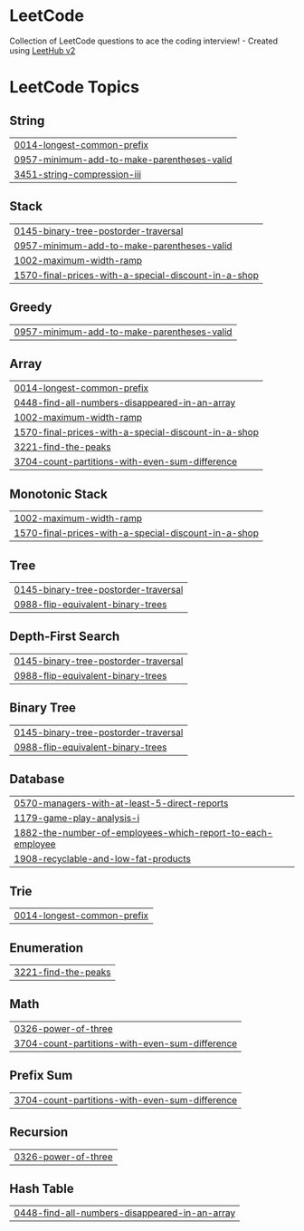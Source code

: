 # LeetCode
Collection of LeetCode questions to ace the coding interview! - Created using [LeetHub v2](https://github.com/arunbhardwaj/LeetHub-2.0)

<!---LeetCode Topics Start-->
# LeetCode Topics
## String
|  |
| ------- |
| [0014-longest-common-prefix](https://github.com/badstar1004/LeetCode/tree/master/0014-longest-common-prefix) |
| [0957-minimum-add-to-make-parentheses-valid](https://github.com/badstar1004/LeetCode/tree/master/0957-minimum-add-to-make-parentheses-valid) |
| [3451-string-compression-iii](https://github.com/badstar1004/LeetCode/tree/master/3451-string-compression-iii) |
## Stack
|  |
| ------- |
| [0145-binary-tree-postorder-traversal](https://github.com/badstar1004/LeetCode/tree/master/0145-binary-tree-postorder-traversal) |
| [0957-minimum-add-to-make-parentheses-valid](https://github.com/badstar1004/LeetCode/tree/master/0957-minimum-add-to-make-parentheses-valid) |
| [1002-maximum-width-ramp](https://github.com/badstar1004/LeetCode/tree/master/1002-maximum-width-ramp) |
| [1570-final-prices-with-a-special-discount-in-a-shop](https://github.com/badstar1004/LeetCode/tree/master/1570-final-prices-with-a-special-discount-in-a-shop) |
## Greedy
|  |
| ------- |
| [0957-minimum-add-to-make-parentheses-valid](https://github.com/badstar1004/LeetCode/tree/master/0957-minimum-add-to-make-parentheses-valid) |
## Array
|  |
| ------- |
| [0014-longest-common-prefix](https://github.com/badstar1004/LeetCode/tree/master/0014-longest-common-prefix) |
| [0448-find-all-numbers-disappeared-in-an-array](https://github.com/badstar1004/LeetCode/tree/master/0448-find-all-numbers-disappeared-in-an-array) |
| [1002-maximum-width-ramp](https://github.com/badstar1004/LeetCode/tree/master/1002-maximum-width-ramp) |
| [1570-final-prices-with-a-special-discount-in-a-shop](https://github.com/badstar1004/LeetCode/tree/master/1570-final-prices-with-a-special-discount-in-a-shop) |
| [3221-find-the-peaks](https://github.com/badstar1004/LeetCode/tree/master/3221-find-the-peaks) |
| [3704-count-partitions-with-even-sum-difference](https://github.com/badstar1004/LeetCode/tree/master/3704-count-partitions-with-even-sum-difference) |
## Monotonic Stack
|  |
| ------- |
| [1002-maximum-width-ramp](https://github.com/badstar1004/LeetCode/tree/master/1002-maximum-width-ramp) |
| [1570-final-prices-with-a-special-discount-in-a-shop](https://github.com/badstar1004/LeetCode/tree/master/1570-final-prices-with-a-special-discount-in-a-shop) |
## Tree
|  |
| ------- |
| [0145-binary-tree-postorder-traversal](https://github.com/badstar1004/LeetCode/tree/master/0145-binary-tree-postorder-traversal) |
| [0988-flip-equivalent-binary-trees](https://github.com/badstar1004/LeetCode/tree/master/0988-flip-equivalent-binary-trees) |
## Depth-First Search
|  |
| ------- |
| [0145-binary-tree-postorder-traversal](https://github.com/badstar1004/LeetCode/tree/master/0145-binary-tree-postorder-traversal) |
| [0988-flip-equivalent-binary-trees](https://github.com/badstar1004/LeetCode/tree/master/0988-flip-equivalent-binary-trees) |
## Binary Tree
|  |
| ------- |
| [0145-binary-tree-postorder-traversal](https://github.com/badstar1004/LeetCode/tree/master/0145-binary-tree-postorder-traversal) |
| [0988-flip-equivalent-binary-trees](https://github.com/badstar1004/LeetCode/tree/master/0988-flip-equivalent-binary-trees) |
## Database
|  |
| ------- |
| [0570-managers-with-at-least-5-direct-reports](https://github.com/badstar1004/LeetCode/tree/master/0570-managers-with-at-least-5-direct-reports) |
| [1179-game-play-analysis-i](https://github.com/badstar1004/LeetCode/tree/master/1179-game-play-analysis-i) |
| [1882-the-number-of-employees-which-report-to-each-employee](https://github.com/badstar1004/LeetCode/tree/master/1882-the-number-of-employees-which-report-to-each-employee) |
| [1908-recyclable-and-low-fat-products](https://github.com/badstar1004/LeetCode/tree/master/1908-recyclable-and-low-fat-products) |
## Trie
|  |
| ------- |
| [0014-longest-common-prefix](https://github.com/badstar1004/LeetCode/tree/master/0014-longest-common-prefix) |
## Enumeration
|  |
| ------- |
| [3221-find-the-peaks](https://github.com/badstar1004/LeetCode/tree/master/3221-find-the-peaks) |
## Math
|  |
| ------- |
| [0326-power-of-three](https://github.com/badstar1004/LeetCode/tree/master/0326-power-of-three) |
| [3704-count-partitions-with-even-sum-difference](https://github.com/badstar1004/LeetCode/tree/master/3704-count-partitions-with-even-sum-difference) |
## Prefix Sum
|  |
| ------- |
| [3704-count-partitions-with-even-sum-difference](https://github.com/badstar1004/LeetCode/tree/master/3704-count-partitions-with-even-sum-difference) |
## Recursion
|  |
| ------- |
| [0326-power-of-three](https://github.com/badstar1004/LeetCode/tree/master/0326-power-of-three) |
## Hash Table
|  |
| ------- |
| [0448-find-all-numbers-disappeared-in-an-array](https://github.com/badstar1004/LeetCode/tree/master/0448-find-all-numbers-disappeared-in-an-array) |
<!---LeetCode Topics End-->